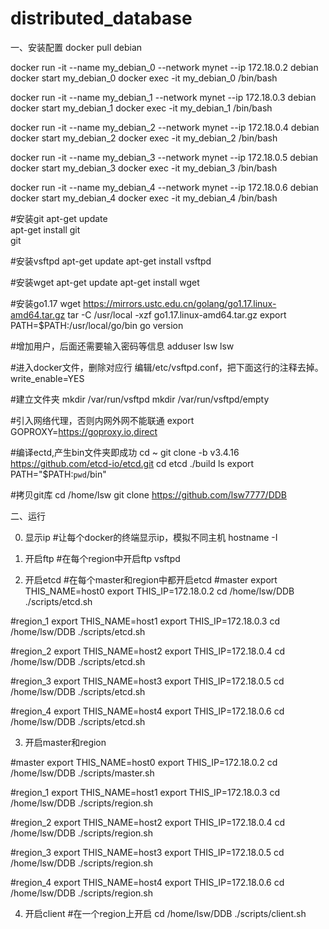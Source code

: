 # distributed_database

一、安装配置
docker pull debian

docker run -it --name my_debian_0 --network mynet --ip 172.18.0.2 debian
docker start my_debian_0
docker exec -it my_debian_0 /bin/bash

docker run -it --name my_debian_1 --network mynet --ip 172.18.0.3 debian
docker start my_debian_1
docker exec -it my_debian_1 /bin/bash

docker run -it --name my_debian_2 --network mynet --ip 172.18.0.4 debian
docker start my_debian_2
docker exec -it my_debian_2 /bin/bash

docker run -it --name my_debian_3 --network mynet --ip 172.18.0.5 debian
docker start my_debian_3
docker exec -it my_debian_3 /bin/bash

docker run -it --name my_debian_4 --network mynet --ip 172.18.0.6 debian
docker start my_debian_4
docker exec -it my_debian_4 /bin/bash

#安装git
apt-get update  
apt-get install git  
git

#安装vsftpd
apt-get update
apt-get install vsftpd

#安装wget
apt-get update
apt-get install wget

#安装go1.17
wget https://mirrors.ustc.edu.cn/golang/go1.17.linux-amd64.tar.gz
tar -C /usr/local -xzf go1.17.linux-amd64.tar.gz
export PATH=$PATH:/usr/local/go/bin
go version

#增加用户，后面还需要输入密码等信息
adduser lsw
lsw

#进入docker文件，删除对应行
编辑/etc/vsftpd.conf，把下面这行的注释去掉。
write_enable=YES

#建立文件夹
mkdir /var/run/vsftpd
mkdir /var/run/vsftpd/empty

#引入网络代理，否则内网外网不能联通
export GOPROXY=https://goproxy.io,direct

#编译ectd,产生bin文件夹即成功
cd ~
git clone -b v3.4.16 https://github.com/etcd-io/etcd.git
cd etcd
./build
ls
export PATH="$PATH:`pwd`/bin"

#拷贝git库
cd /home/lsw
git clone https://github.com/lsw7777/DDB

二、运行

0.	显示ip
#让每个docker的终端显示ip，模拟不同主机
hostname -I


1.	开启ftp
#在每个region中开启ftp
vsftpd


2.	开启etcd
#在每个master和region中都开启etcd
#master
export THIS_NAME=host0
export THIS_IP=172.18.0.2
cd /home/lsw/DDB
./scripts/etcd.sh

#region_1
export THIS_NAME=host1
export THIS_IP=172.18.0.3
cd /home/lsw/DDB
./scripts/etcd.sh

#region_2
export THIS_NAME=host2
export THIS_IP=172.18.0.4
cd /home/lsw/DDB
./scripts/etcd.sh

#region_3
export THIS_NAME=host3
export THIS_IP=172.18.0.5
cd /home/lsw/DDB
./scripts/etcd.sh

#region_4
export THIS_NAME=host4
export THIS_IP=172.18.0.6
cd /home/lsw/DDB
./scripts/etcd.sh


3.	开启master和region

#master
export THIS_NAME=host0
export THIS_IP=172.18.0.2
cd /home/lsw/DDB
./scripts/master.sh

#region_1
export THIS_NAME=host1
export THIS_IP=172.18.0.3
cd /home/lsw/DDB
./scripts/region.sh

#region_2
export THIS_NAME=host2
export THIS_IP=172.18.0.4
cd /home/lsw/DDB
./scripts/region.sh

#region_3
export THIS_NAME=host3
export THIS_IP=172.18.0.5
cd /home/lsw/DDB
./scripts/region.sh

#region_4
export THIS_NAME=host4
export THIS_IP=172.18.0.6
cd /home/lsw/DDB
./scripts/region.sh


4.	开启client
#在一个region上开启
cd /home/lsw/DDB
./scripts/client.sh










